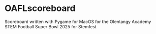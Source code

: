 # OAFLscoreboard
Scoreboard written with Pygame for MacOS for the Olentangy Academy STEM Football Super Bowl 2025 for Stemfest
